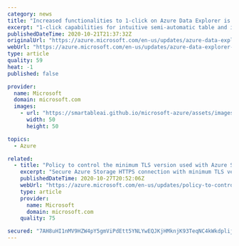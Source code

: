 ```yaml
---
category: news
title: "Increased functionalities to 1-click on Azure Data Explorer is now generally available"
excerpt: "1-click capabilities for intuitive semi-automatic table and ingestion experiences in Azure Data Explorer is generally available."
publishedDateTime: 2020-10-21T21:37:32Z
originalUrl: "https://azure.microsoft.com/en-us/updates/azure-data-explorer-1click-is-now-in-general-availability/"
webUrl: "https://azure.microsoft.com/en-us/updates/azure-data-explorer-1click-is-now-in-general-availability/"
type: article
quality: 59
heat: -1
published: false

provider:
  name: Microsoft
  domain: microsoft.com
  images:
    - url: "https://smartableai.github.io/microsoft-azure/assets/images/organizations/microsoft.com-50x50.jpg"
      width: 50
      height: 50

topics:
  - Azure

related:
  - title: "Policy to control the minimum TLS version used with Azure Storage now generally available"
    excerpt: "Secure Azure Storage HTTPS connection with minimum TLS version via policy control."
    publishedDateTime: 2020-10-27T20:52:06Z
    webUrl: "https://azure.microsoft.com/en-us/updates/policy-to-control-the-minimum-tls-version-used-with-azure-storage-now-generally-available/"
    type: article
    provider:
      name: Microsoft
      domain: microsoft.com
    quality: 75

secured: "7AH8uHI1nMV9HZW4pY5gmViPdEtt5YNLYwEQJKjHMknjK93TeqNC4kWkdplij48E3kYGuLiR/VKcvZnmLBqU6jc1i2VyRFYl5EACkaOVTficXvpkyk8S/VTpWcXSXVmFBn0+ASCBLav4mW9NrX+VzTRPK+WhOwjU/BXbTrAPLqL4D5ZmojtULHxbzJNyQsl932mrOeUHpkbIIT07+K3iTF4u0xPxyuEtyPfarhKUybTgs5lYbUeANGDpTmKPh3005kv46OMzgDyJZg7iPWiAqSMusNq2xgwUrHlRbfB1OuZvBgxMsZDWorkupZv7fWzg7+vAxSYZBkepnrjVfRLU7zIjLPNIBbP58Yaim13iu24=;OiYstHfdZwTphgDB5KN5Vg=="
---
```



